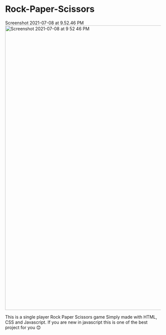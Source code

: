 # Rock-Paper-Scissors 

Screenshot 2021-07-08 at 9.52.46 PM<img width="920" alt="Screenshot 2021-07-08 at 9 52 46 PM" src="https://user-images.githubusercontent.com/69674721/124959544-ef267f00-e038-11eb-9b56-0f8b8852bbb1.png">

This is a single player Rock Paper Scissors game 
Simply made with HTML, CSS and Javascript. If you are new in javascript this is one of the best project for you 😊
